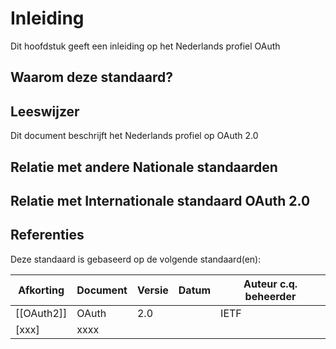 # Inleiding 
Dit hoofdstuk geeft een inleiding op het Nederlands profiel OAuth 

## Waarom deze standaard? 

## Leeswijzer 
Dit document beschrijft het Nederlands profiel op OAuth 2.0

## Relatie met andere Nationale standaarden 

## Relatie met Internationale standaard OAuth 2.0

## Referenties 
Deze standaard is gebaseerd op de volgende standaard(en): 

| Afkorting | Document | Versie | Datum | Auteur c.q. beheerder |
|-----------|----------|--------|-------|-----------------------|
| [[OAuth2]] | OAuth | 2.0 |  | IETF | 
| [xxx] | xxxx |  |  |  |
